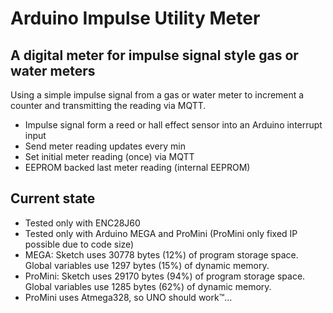 # Arduino Impulse Utility Meter

## A digital meter for impulse signal style gas or water meters

Using a simple impulse signal from a gas or water meter to increment a counter and transmitting the reading via MQTT.

- Impulse signal form a reed or hall effect sensor into an Arduino interrupt input
- Send meter reading updates every min
- Set initial meter reading (once) via MQTT
- EEPROM backed last meter reading (internal EEPROM)

## Current state
- Tested only with ENC28J60
- Tested only with Arduino MEGA and ProMini (ProMini only fixed IP possible due to code size) 
- MEGA:     Sketch uses 30778 bytes (12%) of program storage space. Global variables use 1297 bytes (15%) of dynamic memory.
- ProMini:  Sketch uses 29170 bytes (94%) of program storage space. Global variables use 1285 bytes (62%) of dynamic memory.
- ProMini uses Atmega328, so UNO should work™...
